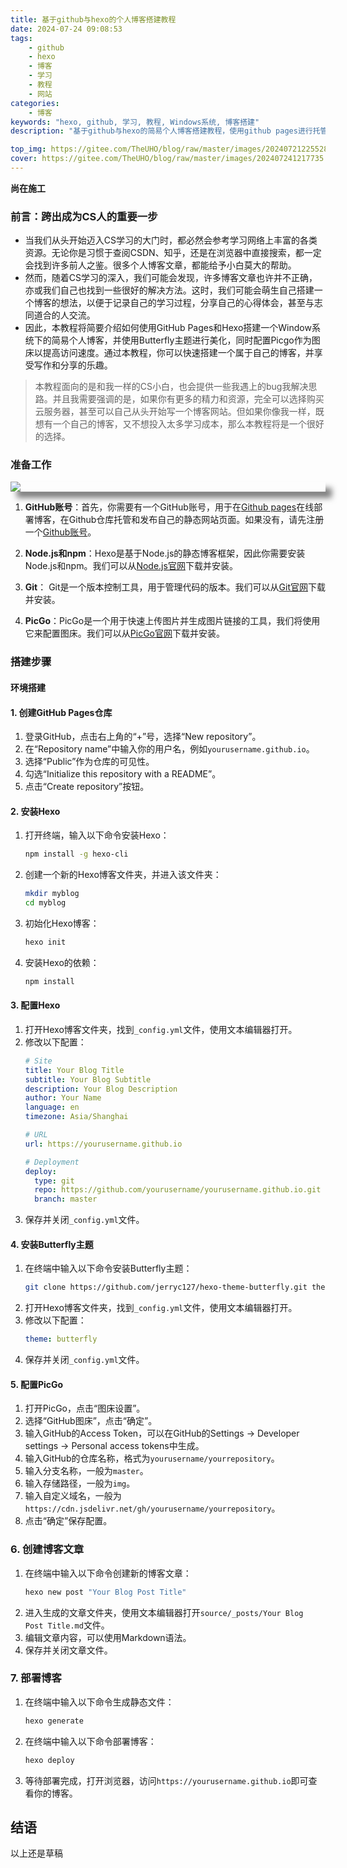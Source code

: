 ```yaml
---
title: 基于github与hexo的个人博客搭建教程
date: 2024-07-24 09:08:53
tags:
    - github
    - hexo
    - 博客
    - 学习
    - 教程
    - 网站
categories:
    - 博客
keywords: "hexo, github, 学习, 教程, Windows系统, 博客搭建"
description: "基于github与hexo的简易个人博客搭建教程，使用github pages进行托管，使用hexo进行博客管理，使用butterfly主题进行美化，并利用Picgo配置图床提高访问速度。"

top_img: https://gitee.com/TheUHO/blog/raw/master/images/202407212255288.jpg
cover: https://gitee.com/TheUHO/blog/raw/master/images/202407241217735.jpg
---
```


**尚在施工**

### 前言：跨出成为CS人的重要一步
- 当我们从头开始迈入CS学习的大门时，都必然会参考学习网络上丰富的各类资源。无论你是习惯于查阅CSDN、知乎，还是在浏览器中直接搜索，都一定会找到许多前人之鉴。很多个人博客文章，都能给予小白莫大的帮助。
- 然而，随着CS学习的深入，我们可能会发现，许多博客文章也许并不正确，亦或我们自己也找到一些很好的解决方法。这时，我们可能会萌生自己搭建一个博客的想法，以便于记录自己的学习过程，分享自己的心得体会，甚至与志同道合的人交流。
- 因此，本教程将简要介绍如何使用GitHub Pages和Hexo搭建一个Window系统下的简易个人博客，并使用Butterfly主题进行美化，同时配置Picgo作为图床以提高访问速度。通过本教程，你可以快速搭建一个属于自己的博客，并享受写作和分享的乐趣。
> 本教程面向的是和我一样的CS小白，也会提供一些我遇上的bug我解决思路。并且我需要强调的是，如果你有更多的精力和资源，完全可以选择购买云服务器，甚至可以自己从头开始写一个博客网站。但如果你像我一样，既想有一个自己的博客，又不想投入太多学习成本，那么本教程将是一个很好的选择。

### 准备工作
<div style="box-shadow: 10px 10px 10px rgba(0, 0, 0, 0.5);box-sizing: border-box">
<img src="https://gitee.com/TheUHO/blog/raw/master/images/202407241217735.jpg" /></div>
<p>

1. **GitHub账号**：首先，你需要有一个GitHub账号，用于在[Github pages](https://pages.github.com/)在线部署博客，在Github仓库托管和发布自己的静态网站页面。如果没有，请先注册一个[Github账号](https://github.com/)。
2. **Node.js和npm**：Hexo是基于Node.js的静态博客框架，因此你需要安装Node.js和npm。我们可以从[Node.js官网](https://nodejs.org/)下载并安装。
3. **Git**：
Git是一个版本控制工具，用于管理代码的版本。我们可以从[Git官网](https://git-scm.com/)下载并安装。

3. **PicGo**：PicGo是一个用于快速上传图片并生成图片链接的工具，我们将使用它来配置图床。我们可以从[PicGo官网](https://picgo.github.io/PicGo-Doc/)下载并安装。

### 搭建步骤

#### 环境搭建
#### 1. 创建GitHub Pages仓库
1. 登录GitHub，点击右上角的“+”号，选择“New repository”。
2. 在“Repository name”中输入你的用户名，例如`yourusername.github.io`。
3. 选择“Public”作为仓库的可见性。
4. 勾选“Initialize this repository with a README”。
5. 点击“Create repository”按钮。

#### 2. 安装Hexo
1. 打开终端，输入以下命令安装Hexo：
    ```bash
    npm install -g hexo-cli
    ```
2. 创建一个新的Hexo博客文件夹，并进入该文件夹：
    ```bash
    mkdir myblog
    cd myblog
    ```
3. 初始化Hexo博客：
    ```bash
    hexo init
    ```
4. 安装Hexo的依赖：
    ```bash
    npm install
    ```

#### 3. 配置Hexo
1. 打开Hexo博客文件夹，找到`_config.yml`文件，使用文本编辑器打开。
2. 修改以下配置：
    ```yaml
    # Site
    title: Your Blog Title
    subtitle: Your Blog Subtitle
    description: Your Blog Description
    author: Your Name
    language: en
    timezone: Asia/Shanghai

    # URL
    url: https://yourusername.github.io

    # Deployment
    deploy:
      type: git
      repo: https://github.com/yourusername/yourusername.github.io.git
      branch: master
    ```
3. 保存并关闭`_config.yml`文件。

#### 4. 安装Butterfly主题
1. 在终端中输入以下命令安装Butterfly主题：
    ```bash
    git clone https://github.com/jerryc127/hexo-theme-butterfly.git themes/butterfly
    ```
2. 打开Hexo博客文件夹，找到`_config.yml`文件，使用文本编辑器打开。
3. 修改以下配置：
    ```yaml
    theme: butterfly
    ```
4. 保存并关闭`_config.yml`文件。

#### 5. 配置PicGo
1. 打开PicGo，点击“图床设置”。
2. 选择“GitHub图床”，点击“确定”。
3. 输入GitHub的Access Token，可以在GitHub的Settings -> Developer settings -> Personal access tokens中生成。
4. 输入GitHub的仓库名称，格式为`yourusername/yourrepository`。
5. 输入分支名称，一般为`master`。
6. 输入存储路径，一般为`img`。
7. 输入自定义域名，一般为`https://cdn.jsdelivr.net/gh/yourusername/yourrepository`。
8. 点击“确定”保存配置。

### 6. 创建博客文章
1. 在终端中输入以下命令创建新的博客文章：
    ```bash
    hexo new post "Your Blog Post Title"
    ```
2. 进入生成的文章文件夹，使用文本编辑器打开`source/_posts/Your Blog Post Title.md`文件。
3. 编辑文章内容，可以使用Markdown语法。
4. 保存并关闭文章文件。

### 7. 部署博客
1. 在终端中输入以下命令生成静态文件：
    ```bash
    hexo generate
    ```
2. 在终端中输入以下命令部署博客：
    ```bash
    hexo deploy
    ```
3. 等待部署完成，打开浏览器，访问`https://yourusername.github.io`即可查看你的博客。

## 结语

以上还是草稿